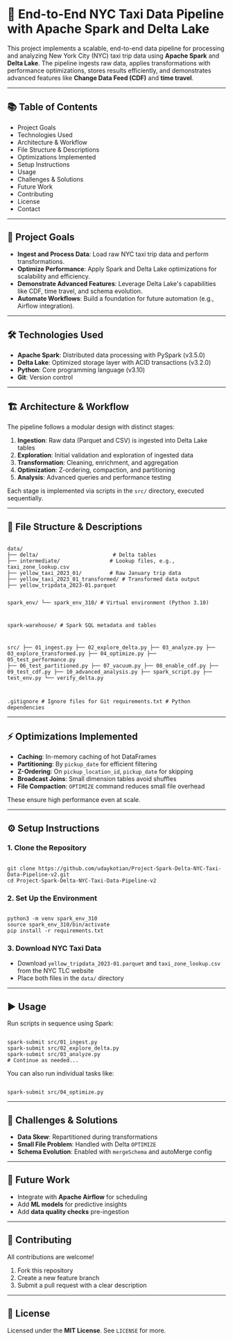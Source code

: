 # 🚖 End-to-End NYC Taxi Data Pipeline with Apache Spark and Delta Lake

This project implements a scalable, end-to-end data pipeline for processing and analyzing New York City (NYC) taxi trip data using **Apache Spark** and **Delta Lake**. The pipeline ingests raw data, applies transformations with performance optimizations, stores results efficiently, and demonstrates advanced features like **Change Data Feed (CDF)** and **time travel**.

---

## 📚 Table of Contents

- Project Goals  
- Technologies Used  
- Architecture & Workflow  
- File Structure & Descriptions  
- Optimizations Implemented  
- Setup Instructions  
- Usage  
- Challenges & Solutions  
- Future Work  
- Contributing  
- License  
- Contact

---

## 🎯 Project Goals

- **Ingest and Process Data**: Load raw NYC taxi trip data and perform transformations.  
- **Optimize Performance**: Apply Spark and Delta Lake optimizations for scalability and efficiency.  
- **Demonstrate Advanced Features**: Leverage Delta Lake's capabilities like CDF, time travel, and schema evolution.  
- **Automate Workflows**: Build a foundation for future automation (e.g., Airflow integration).

---

## 🛠 Technologies Used

- **Apache Spark**: Distributed data processing with PySpark (v3.5.0)  
- **Delta Lake**: Optimized storage layer with ACID transactions (v3.2.0)  
- **Python**: Core programming language (v3.10)  
- **Git**: Version control  

---

## 🏗 Architecture & Workflow

The pipeline follows a modular design with distinct stages:

1. **Ingestion**: Raw data (Parquet and CSV) is ingested into Delta Lake tables  
2. **Exploration**: Initial validation and exploration of ingested data  
3. **Transformation**: Cleaning, enrichment, and aggregation  
4. **Optimization**: Z-ordering, compaction, and partitioning  
5. **Analysis**: Advanced queries and performance testing  

Each stage is implemented via scripts in the `src/` directory, executed sequentially.

---

## 📁 File Structure & Descriptions

<code>
data/
├── delta/                        # Delta tables
├── intermediate/                # Lookup files, e.g., taxi_zone_lookup.csv
├── yellow_taxi_2023_01/         # Raw January trip data
├── yellow_taxi_2023_01_transformed/ # Transformed data output
├── yellow_tripdata_2023-01.parquet

spark_env/
└── spark_env_310/               # Virtual environment (Python 3.10)

spark-warehouse/                 # Spark SQL metadata and tables

src/
├── 01_ingest.py
├── 02_explore_delta.py
├── 03_analyze.py
├── 03_explore_transformed.py
├── 04_optimize.py
├── 05_test_performance.py
├── 06_test_partitioned.py
├── 07_vacuum.py
├── 08_enable_cdf.py
├── 09_test_cdf.py
├── 10_advanced_analysis.py
├── spark_script.py
├── test_env.py
└── verify_delta.py

.gitignore                       # Ignore files for Git
requirements.txt                 # Python dependencies
</code>

---

## ⚡ Optimizations Implemented

- **Caching**: In-memory caching of hot DataFrames  
- **Partitioning**: By `pickup_date` for efficient filtering  
- **Z-Ordering**: On `pickup_location_id`, `pickup_date` for skipping  
- **Broadcast Joins**: Small dimension tables avoid shuffles  
- **File Compaction**: `OPTIMIZE` command reduces small file overhead  

These ensure high performance even at scale.

---

## ⚙️ Setup Instructions

### 1. Clone the Repository

<code>
git clone https://github.com/udaykotian/Project-Spark-Delta-NYC-Taxi-Data-Pipeline-v2.git
cd Project-Spark-Delta-NYC-Taxi-Data-Pipeline-v2
</code>

### 2. Set Up the Environment

<code>
python3 -m venv spark_env_310
source spark_env_310/bin/activate
pip install -r requirements.txt
</code>

### 3. Download NYC Taxi Data

- Download `yellow_tripdata_2023-01.parquet` and `taxi_zone_lookup.csv` from the NYC TLC website  
- Place both files in the `data/` directory  

---

## ▶️ Usage

Run scripts in sequence using Spark:

<code>
spark-submit src/01_ingest.py
spark-submit src/02_explore_delta.py
spark-submit src/03_analyze.py
# Continue as needed...
</code>

You can also run individual tasks like:

<code>
spark-submit src/04_optimize.py
</code>

---

## 🧩 Challenges & Solutions

- **Data Skew**: Repartitioned during transformations  
- **Small File Problem**: Handled with Delta `OPTIMIZE`  
- **Schema Evolution**: Enabled with `mergeSchema` and autoMerge config  

---

## 🚀 Future Work

- Integrate with **Apache Airflow** for scheduling  
- Add **ML models** for predictive insights  
- Add **data quality checks** pre-ingestion  

---

## 🤝 Contributing

All contributions are welcome!

1. Fork this repository  
2. Create a new feature branch  
3. Submit a pull request with a clear description  

---

## 📄 License

Licensed under the **MIT License**. See `LICENSE` for more.
